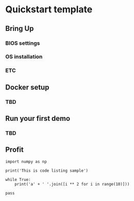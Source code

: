 # Quickstart template

## Bring Up

### BIOS settings

### OS installation

### ETC

## Docker setup

### TBD

## Run your first demo

### TBD

## Profit

```
import numpy as np

print('This is code listing sample')

while True:
    print('a' + ' '.join([i ** 2 for i in range(10)]))

pass
```